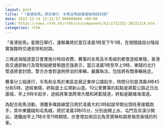 ```yaml
---
layout: post
title: "「香港街馬」周日舉行　半馬全馬經東隧按時段封閉"
date: 2023-12-14 12:32:57.000000000 +08:00
link: https://news.rthk.hk/rthk/ch/component/k2/1732232-20231214.htm
categories: rthk
---
```


「香港街馬」星期日舉行，運輸署將於當日凌晨1時至下午1時，在相關路段分階段實施臨時交通安排和封路。

三條過海隧道當日會實施分時段收費，賽事的全馬及半馬組別都會途經東隧，香港島交通部執行及管制組總督察趙志強表示，當日凌晨1時至早上9時，東隧的北行管道將會封閉，警方亦會對違例停泊的車輛，嚴厲執法，包括將有關車輛拖走。

賽事分三組進行，半馬和全馬於東區走廊近東岸公園起步，時間分別是清晨4時45分和5時，途經東隧，終點是土瓜灣新山道。10公里賽事的起點是將藍公路近日出康城，早上9時半起步，途經將軍澳跨灣大橋和將藍隧道，終點是觀塘海濱道。

為配合街馬活動，港鐵多條路線當日將於凌晨大約3時起提早開出頭班車接載跑手，其中東鐵綫和屯馬綫，將於凌晨3時05分，分別由開上水、屯門及烏溪沙開出。港鐵由早上7時半至11時期間，亦會增加來回北角至寶琳和調景嶺至康城的列車。
